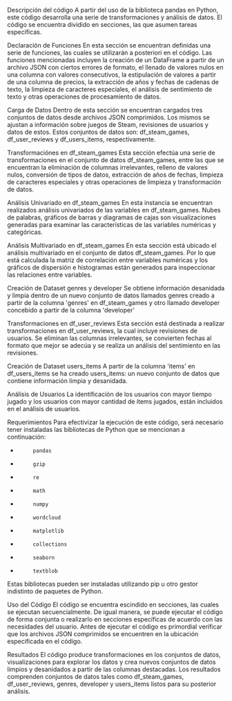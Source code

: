 Descripción del código
A partir del uso de la biblioteca pandas en Python, este código desarrolla una serie de transformaciones y análisis de datos. El código se encuentra dividido en secciones, las que asumen tareas específicas.
 
Declaración de Funciones
En esta sección se encuentran definidas una serie de funciones, las cuales se utilizarán a posteriori en el código. Las funciones mencionadas incluyen la creación de un DataFrame a partir de un archivo JSON con ciertos errores de formato, el llenado de valores nulos en una columna con valores consecutivos, la estipulación de valores a partir de una columna de precios, la extracción de años y fechas de cadenas de texto, la limpieza de caracteres especiales, el análisis de sentimiento de texto y otras operaciones de procesamiento de datos.
 
Carga de Datos
Dentro de esta sección se encuentran cargados tres conjuntos de datos desde archivos JSON comprimidos. Los mismos se ajustan a información sobre juegos de Steam, revisiones de usuarios y datos de estos. Estos conjuntos de datos son: df_steam_games, df_user_reviews y df_users_items, respectivamente.
 
Transformaciónes en df_steam_games
Esta sección efectúa una serie de transformaciones en el conjunto de datos df_steam_games, entre las que se encuentran la eliminación de columnas irrelevantes, relleno de valores nulos, conversión de tipos de datos, extracción de años de fechas, limpieza de caracteres especiales y otras operaciones de limpieza y transformación de datos.
 
Análisis Univariado en df_steam_games
En esta instancia se encuentran realizados análisis univariados de las variables en df_steam_games. Nubes de palabras, gráficos de barras y diagramas de cajas son visualizaciones generadas para examinar las características de las variables numéricas y categóricas.
 
Análisis Multivariado en df_steam_games
En esta sección está ubicado el análisis multivariado en el conjunto de datos df_steam_games. Por lo que está calculada la matriz de correlación entre variables numéricas y los gráficos de dispersión e histogramas están generados para inspeccionar las relaciones entre variables.
 
Creación de Dataset genres y developer
Se obtiene información desanidada y limpia dentro de un nuevo conjunto de datos llamados genres creado a partir de la columna 'genres' en df_steam_games y otro llamado developer concebido a partir de la columna 'developer'
 
Transformaciones en df_user_reviews
Esta sección está destinada a realizar transformaciones en df_user_reviews, la cual incluye revisiones de usuarios. Se eliminan las columnas irrelevantes, se convierten fechas al formato que mejor se adecúa y se realiza un análisis del sentimiento en las revisiones.
 
Creación de Dataset users_items
A partir de la columna 'items' en df_users_items se ha creado users_items: un nuevo conjunto de datos que contiene información limpia y desanidada.
 
Análisis de Usuarios
La identificación de los usuarios con mayor tiempo jugado y los usuarios con mayor cantidad de ítems jugados, están incluidos en el análisis de usuarios.
 
Requerimientos
Para efectivizar la ejecución de este código, será necesario tener instaladas las bibliotecas de Python que se mencionan a continuación:
-          pandas
-          gzip
-          re
-          math
-          numpy
-          wordcloud
-          matplotlib
-          collections
-          seaborn
-          textblob
Estas bibliotecas pueden ser instaladas utilizando pip u otro gestor indistinto de paquetes de Python.
 
Uso del Código
El código se encuentra escindido en secciones, las cuales se ejecutan secuencialmente. De igual manera, se puede ejecutar el código de forma conjunta o realizarlo en secciones específicas de acuerdo con las necesidades del usuario.
Antes de ejecutar el código es primordial verificar que los archivos JSON comprimidos se encuentren en la ubicación especificada en el código.
 
Resultados
El código produce transformaciones en los conjuntos de datos, visualizaciones para explorar los datos y crea nuevos conjuntos de datos limpios y desanidados a partir de las columnas destacadas.
Los resultados comprenden conjuntos de datos tales como df_steam_games, df_user_reviews, genres, developer y users_items listos para su posterior análisis.
